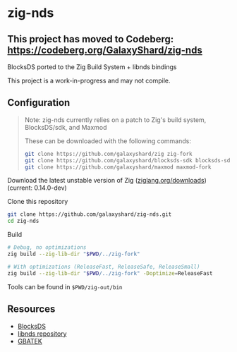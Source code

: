 # zig-nds

## This project has moved to Codeberg: https://codeberg.org/GalaxyShard/zig-nds

BlocksDS ported to the Zig Build System + libnds bindings

This project is a work-in-progress and may not compile.

## Configuration

> Note: zig-nds currently relies on a patch to Zig's build system, BlocksDS/sdk, and Maxmod
>
> These can be downloaded with the following commands:
> ```sh
> git clone https://github.com/galaxyshard/zig zig-fork
> git clone https://github.com/galaxyshard/blocksds-sdk blocksds-sdk
> git clone https://github.com/galaxyshard/maxmod maxmod-fork
> ```

Download the latest unstable version of Zig ([ziglang.org/downloads](ziglang.org/downloads)) (current: 0.14.0-dev)

Clone this repository
```sh
git clone https://github.com/galaxyshard/zig-nds.git
cd zig-nds
```

Build
```sh
# Debug, no optimizations
zig build --zig-lib-dir "$PWD/../zig-fork"

# With optimizations (ReleaseFast, ReleaseSafe, ReleaseSmall)
zig build --zig-lib-dir "$PWD/../zig-fork" -Doptimize=ReleaseFast
```

Tools can be found in `$PWD/zig-out/bin`

## Resources

- [BlocksDS](https://github.com/blocksds)
- [libnds repository](https://github.com/blocksds/libnds)
- [GBATEK](https://problemkaputt.de/gbatek.htm)
